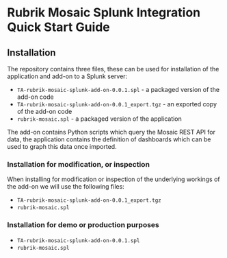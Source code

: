 # Rubrik Mosaic Splunk Integration Quick Start Guide

## Installation

The repository contains three files, these can be used for installation of the application and add-on to a Splunk server:

* `TA-rubrik-mosaic-splunk-add-on-0.0.1.spl` - a packaged version of the add-on code
* `TA-rubrik-mosaic-splunk-add-on-0.0.1_export.tgz` - an exported copy of the add-on code
* `rubrik-mosaic.spl` - a packaged version of the application

The add-on contains Python scripts which query the Mosaic REST API for data, the application contains the definition of dashboards which can be used to graph this data once imported.

### Installation for modification, or inspection

When installing for modification or inspection of the underlying workings of the add-on we will use the following files:

* `TA-rubrik-mosaic-splunk-add-on-0.0.1_export.tgz`
* `rubrik-mosaic.spl`

### Installation for demo or production purposes

* `TA-rubrik-mosaic-splunk-add-on-0.0.1.spl`
* `rubrik-mosaic.spl`
